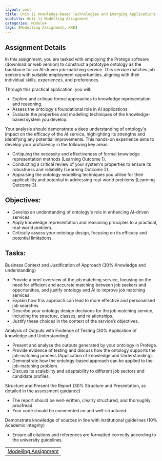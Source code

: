 ```yaml
---
layout: post
title: Unit 11 Knowledge-based Technologies and Emerging Applications
subtitle: Unit 11 Modelling Assignment
categories: Module4
tags: [Modelling Assignment, KRR]
---
```

<html lang="en">



<body>

<h2>Assignment Details</h2>

<p>In this assignment, you are tasked with employing the Protégé software (download or web version) to construct a prototype ontology as the backbone for an AI-driven job-matching service. This service matches job seekers with suitable employment opportunities, aligning with their individual skills, experiences, and preferences.</p>
<p>Through this practical application, you will:</p>
<ul>
<li>Explore and critique formal approaches to knowledge representation and reasoning.</li>
<li>Assess the ontology's foundational role in AI applications.</li>
<li>Evaluate the properties and modelling techniques of the knowledge-based system you develop.</li>
</ul>

<p>Your analysis should demonstrate a deep understanding of ontology's impact on the efficacy of the AI service, highlighting its strengths and identifying any potential improvements. This hands-on experience aims to develop your proficiency in the following key areas:</p>

<ul>
<li>Critiquing the necessity and effectiveness of formal knowledge representation methods (Learning Outcome 1).</li>
<li>Conducting a critical review of your system's properties to ensure its robustness and reliability (Learning Outcome 2).</li>
<li>Appraising the ontology modelling techniques you utilise for their applicability and potential in addressing real-world problems (Learning Outcome 3).</li>
</ul>

<h2>Objectives:</h2>
<ul>
<li>Develop an understanding of ontology's role in enhancing AI-driven services.</li>
<li>Apply knowledge representation and reasoning principles to a practical, real-world problem.</li>
<li>Critically assess your ontology design, focusing on its efficacy and potential limitations.</li>
</ul>

<h2>Tasks:</h2>
<p>Business Context and Justification of Approach (30% Knowledge and understanding)</p>
<ul>
<li>Provide a brief overview of the job matching service, focusing on the need for efficient and accurate matching between job seekers and opportunities, and justify ontology and AI to improve job matching services.</li>
<li>Explain how this approach can lead to more effective and personalised job searches.</li>
<li>Describe your ontology design decisions for the job matching service, including the structure, classes, and relationships.</li>
<li>Justify these choices in the context of the service’s objectives.</li>
  </ul>
<p>Analysis of Outputs with Evidence of Testing (30% Application of knowledge and Understanding)</p>
  <ul>
<li>Present and analyse the outputs generated by your ontology in Protégé.</li>
<li>Provide evidence of testing and discuss how the ontology supports the job-matching process (Application of knowledge and Understanding).</li>
<li>Demonstrate how the ontology-based approach can be applied to the job-matching problem.</li>
<li>Discuss its scalability and adaptability to different job sectors and candidate profiles.</li>
    </ul>
<p>Structure and Present the Report (30% Structure and Presentation, as detailed in the assessment guidance)</p>
    <ul>
<li>The report should be well-written, clearly structured, and thoroughly proofread.</li>
<li>Your code should be commented on and well-structured.</li>
      </ul>
<p>Demonstrate knowledge of sources in line with institutional guidelines (10% Academic Integrity)</p>
      <ul>
<li>Ensure all citations and references are formatted correctly according to the university guidelines.</li>
</ul>
<table>
    <tr>
       <td> <a href="../../../../artefacts/KRR-Unit11-ModellingAssignment.pdf" target="_blank" class="button large">Modelling Assignment</a></td> 
    </tr>
</table>
</body>

</html>






